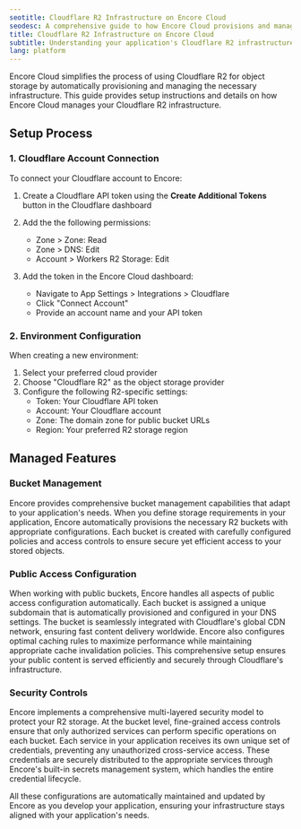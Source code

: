 ```yaml
---
seotitle: Cloudflare R2 Infrastructure on Encore Cloud
seodesc: A comprehensive guide to how Encore Cloud provisions and manages Cloudflare R2 infrastructure for your applications
title: Cloudflare R2 Infrastructure on Encore Cloud
subtitle: Understanding your application's Cloudflare R2 infrastructure
lang: platform
---
```


Encore Cloud simplifies the process of using Cloudflare R2 for object storage by automatically provisioning and managing the necessary infrastructure. This guide provides setup instructions and details on how Encore Cloud manages your Cloudflare R2 infrastructure.

## Setup Process

### 1. Cloudflare Account Connection

To connect your Cloudflare account to Encore:

1. Create a Cloudflare API token using the **Create Additional Tokens** button in the Cloudflare dashboard 

2. Add the the following permissions:
   - Zone > Zone: Read
   - Zone > DNS: Edit
   - Account > Workers R2 Storage: Edit

3. Add the token in the Encore Cloud dashboard:
   - Navigate to App Settings > Integrations > Cloudflare
   - Click "Connect Account"
   - Provide an account name and your API token

### 2. Environment Configuration

When creating a new environment:

1. Select your preferred cloud provider
2. Choose "Cloudflare R2" as the object storage provider
3. Configure the following R2-specific settings:
   - Token: Your Cloudflare API token
   - Account: Your Cloudflare account
   - Zone: The domain zone for public bucket URLs
   - Region: Your preferred R2 storage region

## Managed Features

### Bucket Management

Encore provides comprehensive bucket management capabilities that adapt to your application's needs. When you define storage requirements in your application, Encore automatically provisions the necessary R2 buckets with appropriate configurations. Each bucket is created with carefully configured policies and access controls to ensure secure yet efficient access to your stored objects. 

### Public Access Configuration

When working with public buckets, Encore handles all aspects of public access configuration automatically. Each bucket is assigned a unique subdomain that is automatically provisioned and configured in your DNS settings. The bucket is seamlessly integrated with Cloudflare's global CDN network, ensuring fast content delivery worldwide. Encore also configures optimal caching rules to maximize performance while maintaining appropriate cache invalidation policies. This comprehensive setup ensures your public content is served efficiently and securely through Cloudflare's infrastructure.

### Security Controls

Encore implements a comprehensive multi-layered security model to protect your R2 storage. At the bucket level, fine-grained access controls ensure that only authorized services can perform specific operations on each bucket. Each service in your application receives its own unique set of credentials, preventing any unauthorized cross-service access. These credentials are securely distributed to the appropriate services through Encore's built-in secrets management system, which handles the entire credential lifecycle.

All these configurations are automatically maintained and updated by Encore as you develop your application, ensuring your infrastructure stays aligned with your application's needs.

[cloudflare-r2]: https://developers.cloudflare.com/r2/
[cloudflare-cdn]: https://developers.cloudflare.com/cdn/